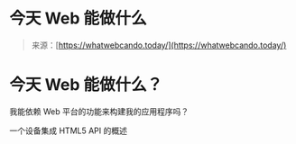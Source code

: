 <!--yml

category: 未分类

date: 2024-05-27 14:35:05

-->

# 今天 Web 能做什么

> 来源：[https://whatwebcando.today/](https://whatwebcando.today/)

# **今天 Web 能做什么？**

我能依赖 Web 平台的功能来构建我的应用程序吗？

一个设备集成 HTML5 API 的概述
